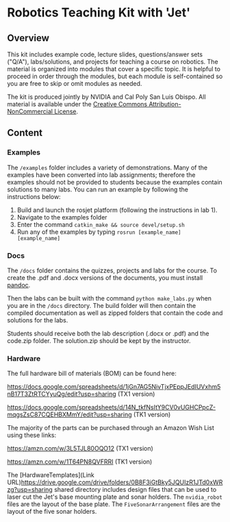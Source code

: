 # Robotics Teaching Kit with 'Jet'

## Overview

This kit includes example code, lecture slides, questions/answer sets ("Q/A"), labs/solutions, and projects for teaching a course on robotics.
The material is organized into modules that cover a specific topic.  It is helpful to proceed in order
through the modules, but each module is self-contained so you are free to skip or omit modules as needed.

The kit is produced jointly by NVIDIA and Cal Poly San Luis Obispo.  All material is available under
the [Creative Commons Attribution-NonCommercial License](http://creativecommons.org/licenses/by-nc/4.0/).

## Content

### Examples

The `/examples` folder includes a variety of demonstrations.  Many of the examples
have been converted into lab assignments; therefore the examples should not be provided
to students because the examples contain solutions to many labs.
You can run an example by following the instructions below:

1. Build and launch the rosjet platform (following the instructions in lab 1).
2. Navigate to the examples folder
3. Enter the command `catkin_make && source devel/setup.sh`
4. Run any of the examples by typing `rosrun [example_name] [example_name]`

### Docs

The `/docs` folder contains the quizzes, projects and labs for the course.  To create the .pdf and .docx versions
of the documents, you must install [pandoc](http://pandoc.org/installing.html).

Then the labs can be built with the command `python make_labs.py` when you are in the
`/docs` directory.  The build folder will then contain the compiled documentation as
well as zipped folders that contain the code and solutions for the labs.

Students should receive both the lab description (.docx or .pdf) and the code.zip folder.
The solution.zip should be kept by the instructor.

### Hardware

The full hardware bill of materials (BOM) can be found here:  

https://docs.google.com/spreadsheets/d/1jGn7AG5NivTjxPEppJEdIUVxhm5nB17T3ZtRTCYyuQg/edit?usp=sharing (TX1 version)

https://docs.google.com/spreadsheets/d/14N_tkfNsItY9CV0vUGHCPpcZ-mqgsZsC87CQEHBXMmY/edit?usp=sharing (TK1 version)



The majority of the parts can be purchased through an Amazon Wish List using these links:

https://amzn.com/w/3L5TJL80OQO12 (TX1 version)

https://amzn.com/w/1T64PN8QVFRRI (TK1 version)

The [HardwareTemplates](Link URL)https://drive.google.com/drive/folders/0B8F3iGtBky5JQUIzR1JTd0xWRzg?usp=sharing shared directory includes design files that can be used to laser cut the Jet's base mounting plate and sonar holders.  The `nvidia_robot` files are the layout of the base plate. The `FiveSonarArrangement` files are the layout of the five sonar holders.